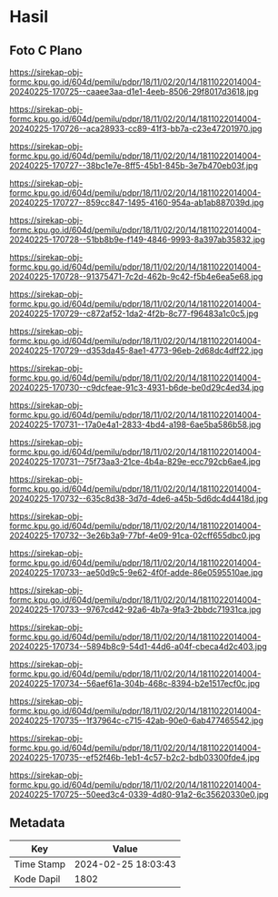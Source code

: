 # Hasil

## Foto C Plano

https://sirekap-obj-formc.kpu.go.id/604d/pemilu/pdpr/18/11/02/20/14/1811022014004-20240225-170725--caaee3aa-d1e1-4eeb-8506-29f8017d3618.jpg

https://sirekap-obj-formc.kpu.go.id/604d/pemilu/pdpr/18/11/02/20/14/1811022014004-20240225-170726--aca28933-cc89-41f3-bb7a-c23e47201970.jpg

https://sirekap-obj-formc.kpu.go.id/604d/pemilu/pdpr/18/11/02/20/14/1811022014004-20240225-170727--38bc1e7e-8ff5-45b1-845b-3e7b470eb03f.jpg

https://sirekap-obj-formc.kpu.go.id/604d/pemilu/pdpr/18/11/02/20/14/1811022014004-20240225-170727--859cc847-1495-4160-954a-ab1ab887039d.jpg

https://sirekap-obj-formc.kpu.go.id/604d/pemilu/pdpr/18/11/02/20/14/1811022014004-20240225-170728--51bb8b9e-f149-4846-9993-8a397ab35832.jpg

https://sirekap-obj-formc.kpu.go.id/604d/pemilu/pdpr/18/11/02/20/14/1811022014004-20240225-170728--91375471-7c2d-462b-9c42-f5b4e6ea5e68.jpg

https://sirekap-obj-formc.kpu.go.id/604d/pemilu/pdpr/18/11/02/20/14/1811022014004-20240225-170729--c872af52-1da2-4f2b-8c77-f96483a1c0c5.jpg

https://sirekap-obj-formc.kpu.go.id/604d/pemilu/pdpr/18/11/02/20/14/1811022014004-20240225-170729--d353da45-8ae1-4773-96eb-2d68dc4dff22.jpg

https://sirekap-obj-formc.kpu.go.id/604d/pemilu/pdpr/18/11/02/20/14/1811022014004-20240225-170730--c9dcfeae-91c3-4931-b6de-be0d29c4ed34.jpg

https://sirekap-obj-formc.kpu.go.id/604d/pemilu/pdpr/18/11/02/20/14/1811022014004-20240225-170731--17a0e4a1-2833-4bd4-a198-6ae5ba586b58.jpg

https://sirekap-obj-formc.kpu.go.id/604d/pemilu/pdpr/18/11/02/20/14/1811022014004-20240225-170731--75f73aa3-21ce-4b4a-829e-ecc792cb6ae4.jpg

https://sirekap-obj-formc.kpu.go.id/604d/pemilu/pdpr/18/11/02/20/14/1811022014004-20240225-170732--635c8d38-3d7d-4de6-a45b-5d6dc4d4418d.jpg

https://sirekap-obj-formc.kpu.go.id/604d/pemilu/pdpr/18/11/02/20/14/1811022014004-20240225-170732--3e26b3a9-77bf-4e09-91ca-02cff655dbc0.jpg

https://sirekap-obj-formc.kpu.go.id/604d/pemilu/pdpr/18/11/02/20/14/1811022014004-20240225-170733--ae50d9c5-9e62-4f0f-adde-86e0595510ae.jpg

https://sirekap-obj-formc.kpu.go.id/604d/pemilu/pdpr/18/11/02/20/14/1811022014004-20240225-170733--9767cd42-92a6-4b7a-9fa3-2bbdc71931ca.jpg

https://sirekap-obj-formc.kpu.go.id/604d/pemilu/pdpr/18/11/02/20/14/1811022014004-20240225-170734--5894b8c9-54d1-44d6-a04f-cbeca4d2c403.jpg

https://sirekap-obj-formc.kpu.go.id/604d/pemilu/pdpr/18/11/02/20/14/1811022014004-20240225-170734--56aef61a-304b-468c-8394-b2e1517ecf0c.jpg

https://sirekap-obj-formc.kpu.go.id/604d/pemilu/pdpr/18/11/02/20/14/1811022014004-20240225-170735--1f37964c-c715-42ab-90e0-6ab477465542.jpg

https://sirekap-obj-formc.kpu.go.id/604d/pemilu/pdpr/18/11/02/20/14/1811022014004-20240225-170735--ef52f46b-1eb1-4c57-b2c2-bdb03300fde4.jpg

https://sirekap-obj-formc.kpu.go.id/604d/pemilu/pdpr/18/11/02/20/14/1811022014004-20240225-170725--50eed3c4-0339-4d80-91a2-6c35620330e0.jpg


## Metadata

| Key        | Value               |
| ---------- | ------------------- |
| Time Stamp | 2024-02-25 18:03:43 |
| Kode Dapil | 1802                |



